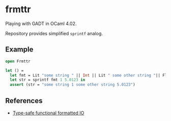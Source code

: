 # frmttr

Playing with GADT in OCaml 4.02.

Repository provides simplified `sprintf` analog.

## Example

```ocaml
open Frmttr

let () =
  let fmt = Lit "some string " || Int || Lit " some other string "|| Float in
  let str = sprintf fmt 1 5.0123 in
  assert (str = "some string 1 some other string 5.0123")
```

## References

* [Type-safe functional formatted IO](http://okmij.org/ftp/typed-formatting/)
